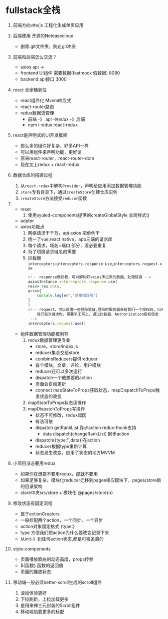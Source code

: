 # fullstack全栈
1. 前端方向vite/js 工程化生成单页应用

2. 后端使用 开源的Neteasecloud
    - 删除.git文件夹，防止git冲突

3. 前端和后端怎么交流？
    - axios api -> 
    - frontend UI组件 需要数据(fastmock 假数据)  8080
    - backend api接口 3000

4. react 全家桶到位
    - react组件化 Mvvm响应式
    - react-router路由
    - redux数据流管理
      - 前端 -》 api -》redux -》后端
      - npm i redux react-redux

5. react是声明式的UI开发框架
    - 那么多的组件好复杂，好多API一样
    - 可以用组件来声明功能，更好读  
    - 原来react-router，react-router-dom
    - 现在加上redux + react-redux

6. 数据仓库的搭建过程
    1. 从`react-redux`中解构`Provider`，声明给应用添加数据管理功能
    2. `store`专有目录下，通过`createStore`创建仓库实例
    3. `createStore`方法接受`reducer`函数

7. - reset
        1. 使用syuled-components提供的createGlobalStyle 全局样式()
   - adpter
   - axios功能点
        1. 网络请求千千万，api axios 把单例干
        2. 统一了vue,react native，app三端的请求库
        3. 每个请求，域名+端口 部分，没必要重复
        4. 为了切换请求域名的需要
        5. 拦截器`interceptors`:`interceptors.response.use`,`interceptors.request.use`
            ```js
            <!-- response做拦截，可以解构好axios传过来的数据，处理错误 -->
            axiosInstance.interceptors.response.use(
            res=> res.data,
            err=>{
                console.log(err,"网络错误啦")
            }
            )
            <!-- request，可以设置一些登陆验证,登陆时服务器会给我们一个授权码，token
                我们每次请求时，需要手工带上，通过拦截器，Authorization授权信息
             -->
            interceptors.request.use()

            ```
    - 组件数据管理功能被剥夺
        1. redux数据管理更专业
            - store，store/index.js
            - reducer集合交给store
            - combineReducers提供reducer
            - 各个模块，文章，评论，用户模块
            - reducer还可以多次运行
            - dispatch一个他想要的action
            - 页面会自动更新
            - connect mapStateToProps获取状态，mapDispatchToProps触发状态的改变
        2. mapStateToProps状态读操作
        3. mapDispatchToProps写操作
            - 状态不可修改，redux起因
            - 有法可依
            - dispatch getRankList 异步action redux-thunk支持
                - data dispatch(changeRankList) 同步action
            - dispatch({type:'',data})在action
            - reducer根据type重新计算
            - 状态发生改变，应用了状态的地方MVVM
            
8. 小项目没必要用redux
    - 如果你在想要不要用redux，那就不要用
    - 如果足够复杂，模块化reducer迁移到pages相应模块下，pages/store新的目录架构
    - store中央src/store + 模块化 @pages/store{n}

9. 修改状态有固定流程
    - 属于actionCreators
    - 一般标配两个action，一个同步，一个异步
    - action对象固定格式 {type:}
    - type 方便我们把action为什么要改变记录下来
    - 从init-》到任何action状态,都是可被追溯的

10. style-components
    - 页面播放歌曲的动态高度，props传参
    - ${函数} 函数的返回值
    - 页面的播放状态

11. 移动端一般必须better-scroll生成的scroll组件
    1. 滚动体验更好
    2. 下拉刷新，上拉加载更多
    3. 是用来神三元封装的Scroll组件
    4. 移动端加载更多的标配